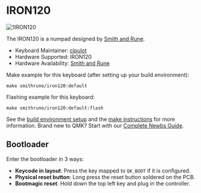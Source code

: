 # IRON120

![1IRON120](https://i.imgur.com/718GRmF.png)

The IRON120 is a numpad designed by [Smith and Rune](https://smithrune.com/).

* Keyboard Maintainer: [cipulot](https://github.com/cipulot)
* Hardware Supported: IRON120
* Hardware Availability: [Smith and Rune](https://smithrune.com/)

Make example for this keyboard (after setting up your build environment):

    make smithrune/iron120:default

Flashing example for this keyboard:

    make smithrune/iron120:default:flash

See the [build environment setup](https://docs.qmk.fm/#/getting_started_build_tools) and the [make instructions](https://docs.qmk.fm/#/getting_started_make_guide) for more information. Brand new to QMK? Start with our [Complete Newbs Guide](https://docs.qmk.fm/#/newbs).

## Bootloader

Enter the bootloader in 3 ways:

* **Keycode in layout**: Press the key mapped to `QK_BOOT` if it is configured.
* **Physical reset button**: Long press the reset button soldered on the PCB.
* **Bootmagic reset**: Hold down the top left key and plug in the controller.

